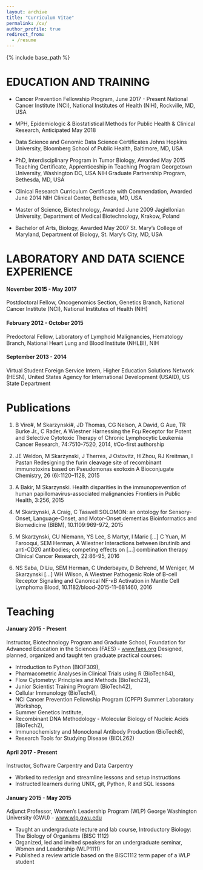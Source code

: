 ```yaml
---
layout: archive
title: "Curriculum Vitae"
permalink: /cv/
author_profile: true
redirect_from:
  - /resume
---
```


{% include base_path %}

EDUCATION AND TRAINING
======
* Cancer Prevention Fellowship Program,	June 2017 - Present
National Cancer Institute (NCI), National Institutes of Health (NIH), Rockville, MD, USA

* MPH, Epidemiologic & Biostatistical Methods for Public Health & Clinical Research,	Anticipated May 2018
- Data Science and Genomic Data Science Certificates
Johns Hopkins University, Bloomberg School of Public Health, Baltimore, MD, USA

* PhD, Interdisciplinary Program in Tumor Biology, Awarded May 2015
Teaching Certificate, Apprenticeship in Teaching Program
Georgetown University, Washington DC, USA
NIH Graduate Partnership Program, Bethesda, MD, USA

* Clinical Research Curriculum Certificate with Commendation,	Awarded June 2014
NIH Clinical Center, Bethesda, MD, USA

* Master of Science, Biotechnology,	Awarded June 2009
Jagiellonian University, Department of Medical Biotechnology, Krakow, Poland

* Bachelor of Arts, Biology,	Awarded May 2007
St. Mary’s College of Maryland, Department of Biology, St. Mary’s City, MD, USA

LABORATORY AND DATA SCIENCE EXPERIENCE
======

#### November 2015 - May 2017
Postdoctoral Fellow, Oncogenomics Section, Genetics Branch, National Cancer Institute (NCI), National Institutes of Health (NIH)

#### February 2012 - October 2015
Predoctoral Fellow, Laboratory of Lymphoid Malignancies, Hematology Branch, National Heart Lung and Blood Institute (NHLBI), NIH

#### September 2013 - 2014
Virtual Student Foreign Service Intern, Higher Education Solutions Network (HESN), United States Agency for International Development (USAID), US State Department


Publications
======

1.	B Vire#, M Skarzynski#, JD Thomas, CG Nelson, A David, G Aue, TR Burke Jr., C Rader, A Wiestner
Harnessing the Fcμ Receptor for Potent and Selective Cytotoxic Therapy of Chronic Lymphocytic Leukemia
Cancer Research, 74:7510-7520, 2014, #Co-first authorship

2.	JE Weldon, M Skarzynski, J Therres, J Ostovitz, H Zhou, RJ Kreitman, I Pastan
Redesigning the furin cleavage site of recombinant immunotoxins based on Pseudomonas exotoxin A
Bioconjugate Chemistry, 26 (6):1120–1128, 2015

3.	A Bakir, M Skarzynski.
Health disparities in the immunoprevention of human papillomavirus-associated malignancies
Frontiers in Public Health, 3:256, 2015

4.	M Skarzynski, A Craig, C Taswell
SOLOMON: an ontology for Sensory-Onset, Language-Onset, and Motor-Onset dementias
Bioinformatics and Biomedicine (BIBM), 10.1109:969-972, 2015

5.	M Skarzynski, CU Niemann, YS Lee, S Martyr, I Maric […] C Yuan, M  Farooqui, SEM Herman, A Wiestner Interactions between ibrutinib and anti-CD20 antibodies; competing effects on […] combination therapy
Clinical Cancer Research, 22:86-95, 2016

6.	NS Saba, D Liu, SEM Herman, C Underbayev, D Behrend, M Weniger, M Skarzynski […] WH Wilson, A Wiestner Pathogenic Role of B-cell Receptor Signaling and Canonical NF-κB Activation in Mantle Cell Lymphoma
Blood, 10.1182/blood-2015-11-681460, 2016

Teaching
======

#### January 2015 - Present
Instructor, Biotechnology Program and Graduate School, Foundation for Advanced Education in the Sciences (FAES) - www.faes.org
Designed, planned, organized and taught ten graduate practical courses:
- Introduction to Python (BIOF309),
- Pharmacometric Analyses in Clinical Trials using R (BioTech84),
- Flow Cytometry: Principles and Methods (BioTech23),
- Junior Scientist Training Program (BioTech42),
- Cellular Immunology (BioTech4),
- NCI Cancer Prevention Fellowship Program (CPFP) Summer Laboratory Workshop,
- Summer Genetics Institute,
- Recombinant DNA Methodology - Molecular Biology of Nucleic Acids (BioTech2),
- Immunochemistry and Monoclonal Antibody Production (BioTech8),
- Research Tools for Studying Disease (BIOL262)

#### April 2017 - Present
Instructor, Software Carpentry and Data Carpentry
- Worked to redesign and streamline lessons and setup instructions
- Instructed learners during UNIX, git, Python, R and SQL lessons

#### January 2015 - May 2015
Adjunct Professor, Women’s Leadership Program (WLP) George Washington University (GWU) - www.wlp.gwu.edu
- Taught an undergraduate lecture and lab course, Introductory Biology: The Biology of Organisms (BISC 1112)
- Organized, led and invited speakers for an undergraduate seminar, Women and Leadership (WLP1111)
- Published a review article based on the BISC1112 term paper of a WLP student

